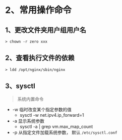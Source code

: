 # 2、常用操作命令

## 1、更改文件夹用户组用户名

```shell
> chown -r zero xxx
```



## 2、查看执行文件的依赖

```shell
> ldd /opt/nginx/sbin/nginx
```



## 3、sysctl

> 系统内置命令

- -w 临时改变某个指定参数的值
  - sysctl -w net.ipv4.ip_forward=1
- -a 显示系统参数
  - sysctl -a | grep vm.max_map_count
- -p 从指定文件加载系统参数， 默认 `/etc/sysctl.conf`